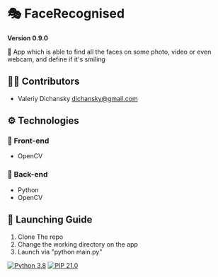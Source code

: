 # 🎭 FaceRecognised

**Version 0.9.0**

📃 App which is able to find all the faces on some photo, video or even webcam, and define if it's smiling

## 👨‍💻 Contributors

- Valeriy Dichansky <dichansky@gmail.com>

## ⚙ Technologies

### 💅 Front-end

- OpenCV

### 🧠 Back-end

- Python
- OpenCV

## 🚀 Launching Guide

1.  Clone The repo
2.  Change the working directory on the app
3.  Launch via "python main.py"

[![Python 3.8](https://img.shields.io/badge/python-3.8-blue.svg)](https://www.python.org/downloads/release/python-360/) [![PIP 21.0](https://img.shields.io/badge/pip-21.0-blue.svg)](https://www.pip.org/downloads/release/python-360/)

